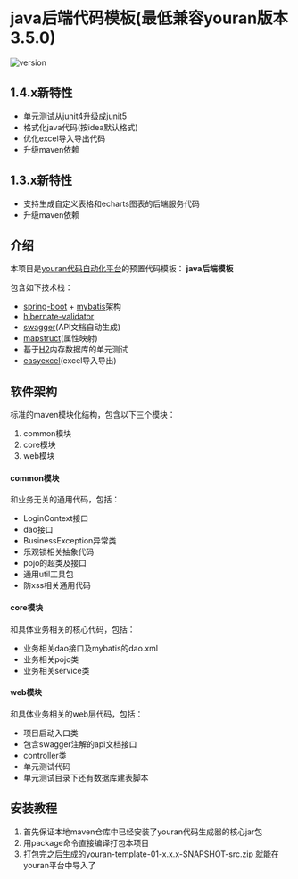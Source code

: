 # java后端代码模板(最低兼容youran版本3.5.0)

![version](https://img.shields.io/badge/youran-v3.5.0-orange)

## 1.4.x新特性
- 单元测试从junit4升级成junit5
- 格式化java代码(按idea默认格式)
- 优化excel导入导出代码
- 升级maven依赖

## 1.3.x新特性
- 支持生成自定义表格和echarts图表的后端服务代码
- 升级maven依赖

## 介绍

本项目是<a href="../../../youran" target="_blank">youran代码自动化平台</a>的预置代码模板：
**java后端模板**

包含如下技术栈：
- <a href="https://spring.io/projects/spring-boot" target="_blank">spring-boot</a> + <a href="http://www.mybatis.org/mybatis-3" target="_blank">mybatis</a>架构
- <a href="http://hibernate.org/validator/releases" target="_blank">hibernate-validator</a>
- <a href="https://swagger.io" target="_blank">swagger</a>(API文档自动生成)
- <a href="http://mapstruct.org" target="_blank">mapstruct</a>(属性映射)
- 基于<a href="http://www.h2database.com" target="_blank">H2</a>内存数据库的单元测试
- <a href="https://github.com/alibaba/easyexcel" target="_blank">easyexcel</a>(excel导入导出)

## 软件架构
标准的maven模块化结构，包含以下三个模块：

1. common模块
2. core模块
3. web模块

#### common模块

和业务无关的通用代码，包括：
- LoginContext接口
- dao接口
- BusinessException异常类
- 乐观锁相关抽象代码
- pojo的超类及接口
- 通用util工具包
- 防xss相关通用代码


#### core模块

和具体业务相关的核心代码，包括：
- 业务相关dao接口及mybatis的dao.xml
- 业务相关pojo类
- 业务相关service类

#### web模块

和具体业务相关的web层代码，包括：
- 项目启动入口类
- 包含swagger注解的api文档接口
- controller类
- 单元测试代码
- 单元测试目录下还有数据库建表脚本


## 安装教程

1.  首先保证本地maven仓库中已经安装了youran代码生成器的核心jar包
2.  用package命令直接编译打包本项目
3.  打包完之后生成的youran-template-01-x.x.x-SNAPSHOT-src.zip
就能在youran平台中导入了

